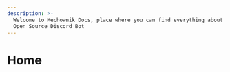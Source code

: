 ```yaml
---
description: >-
  Welcome to Mechownik Docs, place where you can find everything about Mechownik
  Open Source Discord Bot
---
```


# Home

